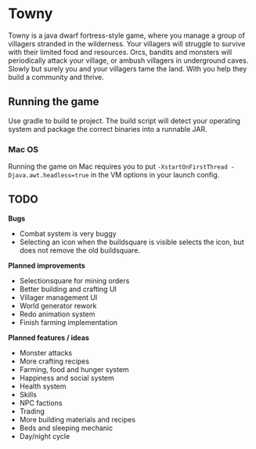 # Towny

Towny is a java dwarf fortress-style game, where you manage a group of villagers stranded in the wilderness.
Your villagers will struggle to survive with their limited food and resources. Orcs, bandits and monsters will
periodically attack your village, or ambush villagers in underground caves. Slowly but surely you and your villagers
tame the land. With you help they build a community and thrive.

## Running the game
Use gradle to build te project. The build script will detect your operating system and package the correct binaries into
a runnable JAR.
### Mac OS
Running the game on Mac requires you to put `-XstartOnFirstThread -Djava.awt.headless=true` in the VM options in your
launch config.

## TODO

  **Bugs**
 - Combat system is very buggy
 - Selecting an icon when the buildsquare is visible selects the icon, but does not remove the old buildsquare.
 
 **Planned improvements**

 - Selectionsquare for mining orders
 - Better building and crafting UI
 - Villager management UI
 - World generator rework
 - Redo animation system
 - Finish farming implementation
 
 **Planned features / ideas**
 - Monster attacks
 - More crafting recipes
 - Farming, food and hunger system
 - Happiness and social system
 - Health system
 - Skills
 - NPC factions
 - Trading
 - More building materials and recipes
 - Beds and sleeping mechanic
 - Day/night cycle
